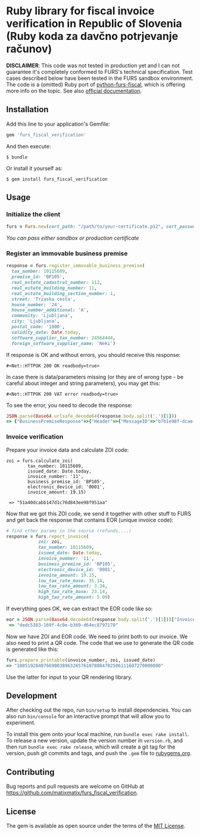 # Ruby library for fiscal invoice verification in Republic of Slovenia (Ruby koda za davčno potrjevanje računov)

**DISCLAIMER**: This code was not  tested in production yet and I can not guarantee it's completely conformed to FURS's technical specification. Test cases described below have been tested in the FURS sandbox environment. The code is a (omitted) Ruby port of  [python-furs-fiscal](https://github.com/boris-savic/python-furs-fiscal), which is offering more info on the topic. See also [official documentation](http://www.datoteke.fu.gov.si/dpr/files/TehnicnaDokumentacijaVer1.6.pdf).

## Installation

Add this line to your application's Gemfile:

```ruby
gem 'furs_fiscal_verification'
```

And then execute:

    $ bundle

Or install it yourself as:

    $ gem install furs_fiscal_verification

## Usage

### Initialize the client

```ruby
furs = Furs.new(cert_path: "/path/to/your-certificate.p12", cert_password: "SCREWFURS")
```

*You can pass either sandbox or production certificate*

### Register an immovable business premise

```ruby
response = furs.register_immovable_business_premise(
  tax_number: 10115609, 
  premise_id: 'BP105', 
  real_estate_cadastral_number: 112, 
  real_estate_building_number: 11, 
  real_estate_building_section_number: 1, 
  street: 'Trzaska cesta', 
  house_number: '24', 
  house_number_additional: 'A', 
  community: 'Ljubljana', 
  city: 'Ljubljana', 
  postal_code: '1000', 
  validity_date: Date.today, 
  software_supplier_tax_number: 24564444, 
  foreign_software_supplier_name: 'Neki')
```

If response is OK and without errors, you should receive this response:

`#<Net::HTTPOK 200 OK readbody=true>`

In case there is data/parameters missing (or they are of wrong type - be careful about integer and string parameters), you may get this:

`#<Net::HTTPOK 200 VAT error readbody=true>`

To see the error, you need to decode the response:

```ruby
JSON.parse(Base64.urlsafe_decode64(response.body.split('.')[1]))
=> {"BusinessPremiseResponse"=>{"Header"=>{"MessageID"=>"b7b1e98f-dcae-47af-b829-3237802a2688", "DateTime"=>"2016-07-27T23:15:05"}, "Error"=>{"ErrorCode"=>"S002", "ErrorMessage"=>"Sporočilo ni v skladu s shemo JSON"}}}
```

### Invoice verification

Prepare your invoice data and calculate ZOI code:

```
zoi = furs.calculate_zoi(
        tax_number: 10115609, 
        issued_date: Date.today, 
        invoice_number: '11', 
        business_premise_id: 'BP105', 
        electronic_device_id: '0001', 
        invoice_amount: 19.15)
 
 => "51a40dcabb147d1c76d843ee98f951aa"
```

Now that we got this ZOI code, we send it together with other stuff to FURS and get back the response that contains EOR (unique invoice code):

```ruby
# find other params in the source (refunds,...)
response = furs.report_invoice(
            zoi: zoi, 
            tax_number: 10115609, 
            issued_date: Date.today,
            invoice_number: '11', 
            business_premise_id: 'BP105', 
            electronic_device_id: '0001', 
            invoice_amount: 19.15, 
            low_tax_rate_base: 35.14, 
            low_tax_rate_amount: 3.34, 
            high_tax_rate_base: 23.14, 
            high_tax_rate_amount: 5.09)
```

If everything goes OK, we can extract the EOR code like so:

```ruby
eor = JSON.parse(Base64.decode64(response.body.split('.')[1]))["InvoiceResponse"]["UniqueInvoiceID"]
 => "dedc5383-169f-4c0e-b369-d64ec8797170"
```

Now we have ZOI and EOR code. We need to print both to our invoice. We also need to print a QR code. The code that we use to generate the QR code is generated like this:

```ruby
furs.prepare_printable(invoice_number, zoi, issued_date)
=> "108519284076690038963265761078884782506111607270000000"
```

Use the latter for input to your QR rendering library.

## Development

After checking out the repo, run `bin/setup` to install dependencies. You can also run `bin/console` for an interactive prompt that will allow you to experiment.

To install this gem onto your local machine, run `bundle exec rake install`. To release a new version, update the version number in `version.rb`, and then run `bundle exec rake release`, which will create a git tag for the version, push git commits and tags, and push the `.gem` file to [rubygems.org](https://rubygems.org).

## Contributing

Bug reports and pull requests are welcome on GitHub at https://github.com/matixmatix/furs_fiscal_verification.


## License

The gem is available as open source under the terms of the [MIT License](http://opensource.org/licenses/MIT).

